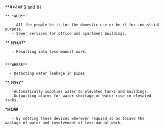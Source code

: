 **#*4W'S and 1H

    ** *WHO**
      
       - All the people be it for the domestic use or be it for industrial purpose.
       - Sewer services for office and apartment buildings.
       
   ** *WHAT**
    
       - Resulting into less manual work.

    
    ***WHERE**
      
      - Detecting water leakage in pipes
       
   ** *WHY**
       
       -Automatically supplies water to elevated tanks and buildings.
       -Outputting alarms for water shortage or water rise in elevated tanks.
       
      
   ***HOW**
   
       - By setting these devices wherever requied so as tosave the wastage of water and involvement of less manual work.
       
